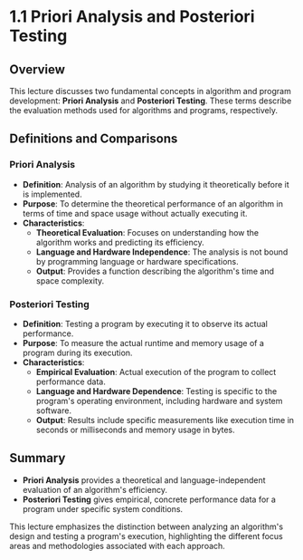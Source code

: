 # 1.1 Priori Analysis and Posteriori Testing

## Overview

This lecture discusses two fundamental concepts in algorithm and program development: **Priori Analysis** and **Posteriori Testing**. These terms describe the evaluation methods used for algorithms and programs, respectively.

## Definitions and Comparisons

### Priori Analysis

- **Definition**: Analysis of an algorithm by studying it theoretically before it is implemented.
- **Purpose**: To determine the theoretical performance of an algorithm in terms of time and space usage without actually executing it.
- **Characteristics**:
  - **Theoretical Evaluation**: Focuses on understanding how the algorithm works and predicting its efficiency.
  - **Language and Hardware Independence**: The analysis is not bound by programming language or hardware specifications.
  - **Output**: Provides a function describing the algorithm's time and space complexity.

### Posteriori Testing

- **Definition**: Testing a program by executing it to observe its actual performance.
- **Purpose**: To measure the actual runtime and memory usage of a program during its execution.
- **Characteristics**:
  - **Empirical Evaluation**: Actual execution of the program to collect performance data.
  - **Language and Hardware Dependence**: Testing is specific to the program's operating environment, including hardware and system software.
  - **Output**: Results include specific measurements like execution time in seconds or milliseconds and memory usage in bytes.

## Summary

- **Priori Analysis** provides a theoretical and language-independent evaluation of an algorithm's efficiency.
- **Posteriori Testing** gives empirical, concrete performance data for a program under specific system conditions.

This lecture emphasizes the distinction between analyzing an algorithm's design and testing a program's execution, highlighting the different focus areas and methodologies associated with each approach.
